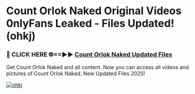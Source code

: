 # Count Orlok Naked Original Videos 0nlyFans Leaked - Files Updated! (ohkj)

<h3>🔴 CLICK HERE 🌐==►► <a href="https://tinyurl.com/up5wt9bj" rel="nofollow">Count Orlok Naked Updated Files</a></h3>

Get Count Orlok Naked and all content. Now you can access all videos and pictures of Count Orlok Naked. New Updated Files 2025!

[![ohkj](https://i.imgur.com/ABiUzMV.gif)](https://tinyurl.com/up5wt9bj)
